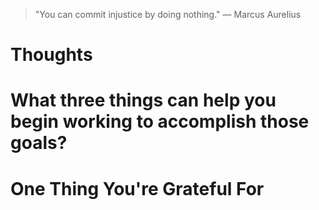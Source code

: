 
> \"You can commit injustice by doing nothing.\" — Marcus Aurelius

# Thoughts

# What three things can help you begin working to accomplish those goals?

# One Thing You're Grateful For


